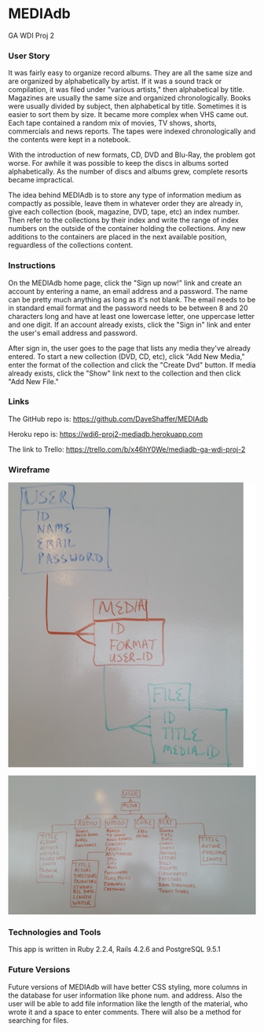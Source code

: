 # MEDIAdb
GA WDI Proj 2

### User Story
It was fairly easy to organize record albums.  They are all the same size and
are organized by alphabetically by artist.  If it was a sound track or
compilation, it was filed under "various artists," then alphabetical by title.
Magazines are usually the same size and organized chronologically.  Books were
usually divided by subject, then alphabetical by title.  Sometimes it is
easier to sort them by size.  It became more complex when VHS came out.  Each
tape contained a random mix of movies, TV shows, shorts, commercials and news
reports.  The tapes were indexed chronologically and the contents were kept in
a notebook.

With the introduction of new formats, CD, DVD and Blu-Ray, the problem got
worse.  For awhile it was possible to keep the discs in albums sorted
alphabetically.  As the number of discs and albums grew, complete resorts
became impractical.

The idea behind MEDIAdb is to store any type of information medium as
compactly as possible, leave them in whatever order they are already in, give
each collection (book, magazine, DVD, tape, etc) an index number.  Then refer
to the collections by their index and write the range of index numbers on the
outside of the container holding the collections.  Any new additions to the
containers are placed in the next available position, reguardless of the
collections content.

### Instructions
On the MEDIAdb home page, click the "Sign up now!" link and create an account
by entering a name, an email address and a password.  The name can be pretty
much anything as long as it's not blank.  The email needs to be in standard
email format and the password needs to be between 8 and 20 characters long and
have at least one lowercase letter, one uppercase letter and one digit.  If an
account already exists, click the "Sign in" link and enter the user's email
address and password.

After sign in, the user goes to the page that lists any media they've already
entered.  To start a new collection (DVD, CD, etc), click "Add New Media,"
enter the format of the collection and click the "Create Dvd" button.  If
media already exists, click the "Show" link next to the collection and then
click "Add New File."

### Links
The GitHub repo is: https://github.com/DaveShaffer/MEDIAdb

Heroku repo is: https://wdi6-proj2-mediadb.herokuapp.com

The link to Trello: https://trello.com/b/x46hY0We/mediadb-ga-wdi-proj-2

### Wireframe
![#db wireframe1](https://github.com/DaveShaffer/MEDIAdb/blob/master/app/assets/images/20160429_104700.jpg)

![#db wireframe2](https://github.com/DaveShaffer/MEDIAdb/blob/master/app/assets/images/20160429_110230.jpg)

### Technologies and Tools
This app is written in Ruby 2.2.4, Rails 4.2.6 and PostgreSQL 9.5.1

### Future Versions
Future versions of MEDIAdb will have better CSS styling, more columns in the
database for user information like phone num. and address.  Also the user will
be able to add file information like the length of the material, who wrote it
and a space to enter comments.  There will also be a method for searching for
files.



